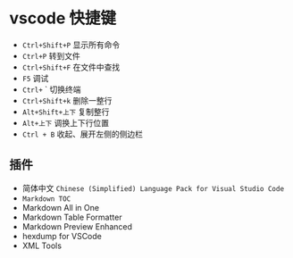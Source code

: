 # vscode 快捷键

- `Ctrl+Shift+P` 显示所有命令
- `Ctrl+P` 转到文件
- `Ctrl+Shift+F` 在文件中查找
- `F5` 调试
- `Ctrl+` ` 切换终端
- `Ctrl+Shift+k` 删除一整行
- `Alt+Shift+上下` 复制整行
- `Alt+上下` 调换上下行位置
- `Ctrl + B` 收起、展开左侧的侧边栏

## 插件

- 简体中文 `Chinese (Simplified) Language Pack for Visual Studio Code`
- `Markdown TOC`
- Markdown All in One
- Markdown Table Formatter
- Markdown Preview Enhanced
- hexdump for VSCode
- XML Tools